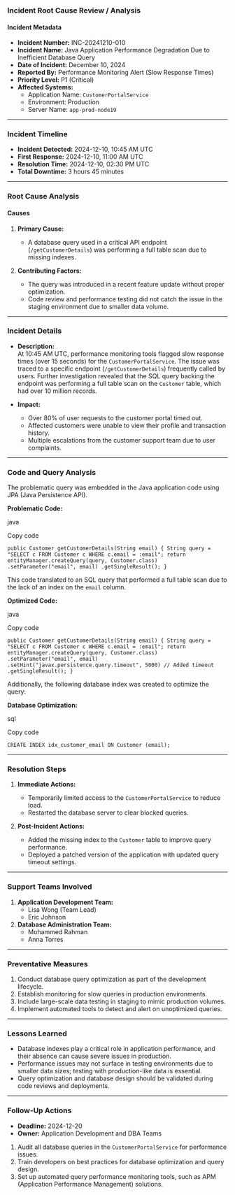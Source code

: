 ### **Incident Root Cause Review / Analysis**

#### **Incident Metadata**

-   **Incident Number:** INC-20241210-010
-   **Incident Name:** Java Application Performance Degradation Due to Inefficient Database Query
-   **Date of Incident:** December 10, 2024
-   **Reported By:** Performance Monitoring Alert (Slow Response Times)
-   **Priority Level:** P1 (Critical)
-   **Affected Systems:**
    -   Application Name: `CustomerPortalService`
    -   Environment: Production
    -   Server Name: `app-prod-node19`

----------

### **Incident Timeline**

-   **Incident Detected:** 2024-12-10, 10:45 AM UTC
-   **First Response:** 2024-12-10, 11:00 AM UTC
-   **Resolution Time:** 2024-12-10, 02:30 PM UTC
-   **Total Downtime:** 3 hours 45 minutes

----------

### **Root Cause Analysis**

#### **Causes**

1.  **Primary Cause:**
    
    -   A database query used in a critical API endpoint (`/getCustomerDetails`) was performing a full table scan due to missing indexes.
2.  **Contributing Factors:**
    
    -   The query was introduced in a recent feature update without proper optimization.
    -   Code review and performance testing did not catch the issue in the staging environment due to smaller data volume.

----------

### **Incident Details**

-   **Description:**  
    At 10:45 AM UTC, performance monitoring tools flagged slow response times (over 15 seconds) for the `CustomerPortalService`. The issue was traced to a specific endpoint (`/getCustomerDetails`) frequently called by users. Further investigation revealed that the SQL query backing the endpoint was performing a full table scan on the `Customer` table, which had over 10 million records.
    
-   **Impact:**
    
    -   Over 80% of user requests to the customer portal timed out.
    -   Affected customers were unable to view their profile and transaction history.
    -   Multiple escalations from the customer support team due to user complaints.

----------

### **Code and Query Analysis**

The problematic query was embedded in the Java application code using JPA (Java Persistence API).

**Problematic Code:**

java

Copy code

`public Customer getCustomerDetails(String email) {
    String query = "SELECT c FROM Customer c WHERE c.email = :email";
    return entityManager.createQuery(query, Customer.class)
                        .setParameter("email", email)
                        .getSingleResult();
}` 

This code translated to an SQL query that performed a full table scan due to the lack of an index on the `email` column.

**Optimized Code:**

java

Copy code

`public Customer getCustomerDetails(String email) {
    String query = "SELECT c FROM Customer c WHERE c.email = :email";
    return entityManager.createQuery(query, Customer.class)
                        .setParameter("email", email)
                        .setHint("javax.persistence.query.timeout", 5000) // Added timeout
                        .getSingleResult();
}` 

Additionally, the following database index was created to optimize the query:

**Database Optimization:**

sql

Copy code

`CREATE INDEX idx_customer_email ON Customer (email);` 

----------

### **Resolution Steps**

1.  **Immediate Actions:**
    
    -   Temporarily limited access to the `CustomerPortalService` to reduce load.
    -   Restarted the database server to clear blocked queries.
2.  **Post-Incident Actions:**
    
    -   Added the missing index to the `Customer` table to improve query performance.
    -   Deployed a patched version of the application with updated query timeout settings.

----------

### **Support Teams Involved**

1.  **Application Development Team:**
    -   Lisa Wong (Team Lead)
    -   Eric Johnson
2.  **Database Administration Team:**
    -   Mohammed Rahman
    -   Anna Torres

----------

### **Preventative Measures**

1.  Conduct database query optimization as part of the development lifecycle.
2.  Establish monitoring for slow queries in production environments.
3.  Include large-scale data testing in staging to mimic production volumes.
4.  Implement automated tools to detect and alert on unoptimized queries.

----------

### **Lessons Learned**

-   Database indexes play a critical role in application performance, and their absence can cause severe issues in production.
-   Performance issues may not surface in testing environments due to smaller data sizes; testing with production-like data is essential.
-   Query optimization and database design should be validated during code reviews and deployments.

----------

### **Follow-Up Actions**

-   **Deadline:** 2024-12-20
-   **Owner:** Application Development and DBA Teams

1.  Audit all database queries in the `CustomerPortalService` for performance issues.
2.  Train developers on best practices for database optimization and query design.
3.  Set up automated query performance monitoring tools, such as APM (Application Performance Management) solutions.